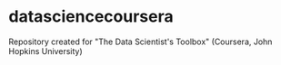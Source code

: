 # datasciencecoursera
Repository created for "The Data Scientist's Toolbox" (Coursera, John Hopkins University)
